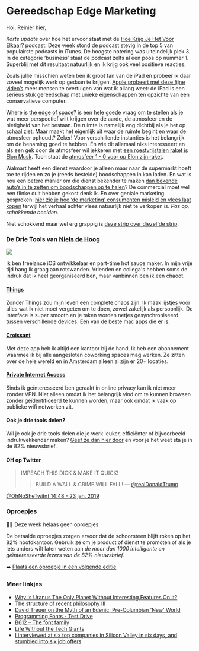 # Gereedschap Edge Marketing

Hoi, Reinier hier,

_Korte update_ over hoe het ervoor staat met de [Hoe Krijg Je Het Voor Elkaar?](https://hoekrijgjehetvoorelkaar.nl) podcast. Deze week stond de podcast stevig in de top 5 van populairste podcasts in iTunes. De hoogste notering was uiteindelijk plek 3. In de categorie ‘business’ staat de podcast zelfs al een poos op nummer 1. Superblij met dit resultaat natuurlijk en ik krijg ook veel positieve reacties.

Zoals jullie misschien weten ben ik groot fan van de iPad en probeer ik daar zoveel mogelijk werk op gedaan te krijgen. [Apple probeert met deze fijne video’s](https://www.macstories.net/news/apple-publishes-videos-showcasing-ipad-pro-workflows/) meer mensen te overtuigen van wat ik allang weet: de iPad is een serieus stuk gereedschap met unieke eigenschappen ten opzichte van een conservatieve computer.

[Where is the edge of space?](https://m.youtube.com/watch?v=nILOHp79njQ&feature=youtu.be) is een hele goede vraag om te stellen als je wat meer perspectief wilt krijgen over de aarde, de atmosfeer en de nietigheid van het bestaan. De ruimte is namelijk eng dichtbij als je het op schaal ziet. Maar maakt het eigenlijk uit waar de ruimte begint en waar de atmosfeer ophoudt? Zeker! Voor verschillende instanties is het belangrijk om de benaming goed te hebben. En wie dit allemaal niks interesseert en als een gek door de atmosfeer wil jekkeren met [een roestvrijstalen raket is Elon Musk](https://www.popularmechanics.com/space/rockets/a25953663/elon-musk-spacex-bfr-stainless-steel/). Toch staat de [atmosfeer 1 - 0 voor op Elon zijn raket](https://gizmodo.com/strong-texas-winds-hit-elon-musks-starship-prototype-an-1832003028).

Walmart heeft een dienst waardoor je alleen maar naar de supermarkt hoeft toe te rijden en zo je (reeds bestelde) boodschappen in kan laden. En wat is nou een betere manier om die dienst bekender te maken [dan bekende auto’s in te zetten om boodschappen op te halen](https://www.youtube.com/watch?v=oGrSw7wK4no)? De commercial moet wel een flinke duit hebben gekost denk ik. En over geniale marketing gesproken: [hier zie je hoe ‘de marketing’ consumenten misleid en vlees laat kopen](https://www.youtube.com/watch?v=mKTORFmMycQ) terwijl het verhaal achter vlees natuurlijk niet te verkopen is. _Pas op, schokkende beelden._

Niet schokkend maar wel erg grappig is [deze strip over diezelfde strip](https://www.gocomics.com/nancy/2019/01/20).

### De Drie Tools van [Niels de Hoog](https://twitter.com/nielsify)

![](https://sinds82.nl/images/niels-de-hoog.jpg)

Ik ben freelance iOS ontwikkelaar en part-time hot sauce maker. In mijn vrije tijd hang ik graag aan rotswanden. Vrienden en collega's hebben soms de indruk dat ik heel georganiseerd ben, maar vanbinnen ben ik een chaoot.

#### [Things](https://culturedcode.com/things/)

Zonder Things zou mijn leven een complete chaos zijn. Ik maak lijstjes voor alles wat ik niet moet vergeten om te doen, zowel zakelijk als persoonlijk. De interface is super smooth en je taken worden netjes gesynchroniseerd tussen verschillende devices. Een van de beste mac apps die er is.

#### [Croissant](https://www.getcroissant.com)

Met deze app heb ik altijd een kantoor bij de hand. Ik heb een abonnement waarmee ik bij alle aangesloten coworking spaces mag werken. Ze zitten over de hele wereld en in Amsterdam alleen al zijn er 20+ locaties.

#### [Private Internet Access](https://www.privateinternetaccess.com)

Sinds ik geïnteresseerd ben geraakt in online privacy kan ik niet meer zonder VPN. Niet alleen omdat ik het belangrijk vind om te kunnen browsen zonder geïdentificeerd te kunnen worden, maar ook omdat ik vaak op publieke wifi netwerken zit.

#### Ook je drie tools delen?

Wil je ook je drie tools delen die je werk leuker, efficiënter of bijvoorbeeld indrukwekkender maken? [Geef ze dan hier door](https://goo.gl/forms/C5J2VoBlxJKR9Ikw2) en voor je het weet sta je in de 82% nieuwsbrief.

#### OH op Twitter

> IMPEACH THIS DICK & MAKE IT QUICK! 
> > BUILD A WALL & CRIME WILL FALL! — [@realDonaldTrump](https://twitter.com/realDonaldTrump/status/1088058726794387456)

[@OhNoSheTwitnt 14:48 - 23 jan. 2019](https://twitter.com/OhNoSheTwitnt/status/1088070922509144066)

### Oproepjes

🤷‍♂️ Deze week helaas geen oproepjes. 

De betaalde oproepjes zorgen ervoor dat de schoorsteen blijft roken op het 82% hoofdkantoor. Gebruik ze om je product of dienst te promoten of als je iets anders wilt laten weten aan _de meer dan 1000 intelligente en geïnteresseerde lezers van de 82% nieuwsbrief_.

➡️ [Plaats een oproepje in een volgende editie](https://forms.82procent.nl)

### Meer linkjes

- [Why Is Uranus The Only Planet Without Interesting Features On It?](https://www.forbes.com/sites/startswithabang/2019/01/22/why-is-uranus-the-only-planet-without-interesting-features-on-it/#5c18c4f1c007)
- [The structure of recent philosophy III](https://homepage.univie.ac.at/noichlm94/posts/structure-of-recent-philosophy-iii/)
- [David Treuer on the Myth of an Edenic, Pre-Columbian 'New' World](https://lithub.com/david-treuer-on-the-myth-of-an-edenic-pre-columbian-new-world/)
- [Programming Fonts - Test Drive](https://app.programmingfonts.org/)
- [B612 – The font family](http://b612-font.com/)
- [Life Without the Tech Giants](https://gizmodo.com/life-without-the-tech-giants-1830258056)
- [I interviewed at six top companies in Silicon Valley in six days, and stumbled into six job offers](https://blog.usejournal.com/i-interviewed-at-six-top-companies-in-silicon-valley-in-six-days-and-stumbled-into-six-job-offers-fe9cc7bbc996)